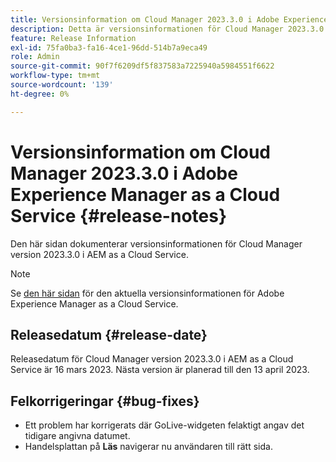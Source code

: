 ```yaml
---
title: Versionsinformation om Cloud Manager 2023.3.0 i Adobe Experience Manager as a Cloud Service
description: Detta är versionsinformationen för Cloud Manager 2023.3.0 i AEM as a Cloud Service.
feature: Release Information
exl-id: 75fa0ba3-fa16-4ce1-96dd-514b7a9eca49
role: Admin
source-git-commit: 90f7f6209df5f837583a7225940a5984551f6622
workflow-type: tm+mt
source-wordcount: '139'
ht-degree: 0%

---
```


# Versionsinformation om Cloud Manager 2023.3.0 i Adobe Experience Manager as a Cloud Service {#release-notes}

Den här sidan dokumenterar versionsinformationen för Cloud Manager version 2023.3.0 i AEM as a Cloud Service.

>[!NOTE]
>
>Se [den här sidan](/help/release-notes/release-notes-cloud/release-notes-current.md) för den aktuella versionsinformationen för Adobe Experience Manager as a Cloud Service.

## Releasedatum {#release-date}

Releasedatum för Cloud Manager version 2023.3.0 i AEM as a Cloud Service är 16 mars 2023. Nästa version är planerad till den 13 april 2023.

## Felkorrigeringar {#bug-fixes}

* Ett problem har korrigerats där GoLive-widgeten felaktigt angav det tidigare angivna datumet.
* Handelsplattan på **Läs** navigerar nu användaren till rätt sida.
